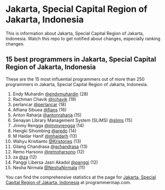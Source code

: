 Jakarta, Special Capital Region of Jakarta, Indonesia
================================================================================
This is information about Jakarta, Special Capital Region of Jakarta, Indonesia. Watch this repo to get notified about changes, especially ranking changes.

15 best programmers in Jakarta, Special Capital Region of Jakarta, Indonesia
--------------------------------------------------------------------------------
These are the 15 most influential programmers out of more than 250 programmers in Jakarta, Special Capital Region of Jakarta, Indonesia.

1. Endy Muhardin [@endymuhardin](https://github.com/endymuhardin) (28)
2. Rachman Chavik [@rchavik](https://github.com/rchavik) (19)
3. perlancar [@perlancar](https://github.com/perlancar) (18)
4. Alfiana Sibuea [@fians](https://github.com/fians) (16)
5. Anton Raharja [@antonraharja](https://github.com/antonraharja) (15)
6. Senayan Library Management System (SLiMS) [@slims](https://github.com/slims) (15)
7. Jimmy Rengga [@jimmyrengga](https://github.com/jimmyrengga) (14)
8. Hengki Sihombing [@aredo](https://github.com/aredo) (14)
9. M Haidar Hanif [@mhaidarh](https://github.com/mhaidarh) (13)
10. Wahyu Kristianto [@Kristories](https://github.com/Kristories) (13)
11. Gilang Chandrasa [@gchandrasa](https://github.com/gchandrasa) (13)
12. Remo Harsono [@remoharsono](https://github.com/remoharsono) (12)
13. za [@za](https://github.com/za) (12)
14. Panggi Libersa Jasri Akadol [@panggi](https://github.com/panggi) (12)
15. Nesha Nirmala [@NeshaNirmala](https://github.com/NeshaNirmala) (11)

You can find the comprehensive statistics at the page for [Jakarta, Special Capital Region of Jakarta, Indonesia](http://programmermap.com/area/jakarta-indonesia) at programmermap.com.